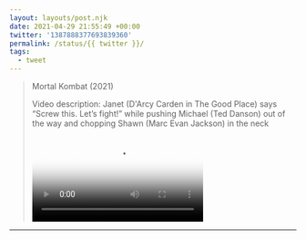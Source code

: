 ```yaml
---
layout: layouts/post.njk
date: 2021-04-29 21:55:49 +00:00
twitter: '1387888377693839360'
permalink: /status/{{ twitter }}/
tags: 
  - tweet
---
```


> Mortal Kombat (2021) 
> 
> <p class="sr-only">Video description: Janet (D'Arcy Carden in The Good Place) says “Screw this. Let’s fight!” while pushing Michael (Ted Danson) out of the way and chopping Shawn (Marc Evan Jackson) in the neck</p>
> 
> <video controls loop preload="metadata" poster="/img/E0LE7SgVIAAyLoP.jpg"><source src="/img/1387888377693839360-E0LE7SgVIAAyLoP.mp4">Your browser does not support the video tag.</video>

---
